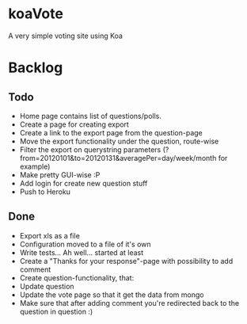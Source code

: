 koaVote
=======

A very simple voting site using Koa

# Backlog

## Todo
* Home page contains list of questions/polls.
* Create a page for creating export
* Create a link to the export page from the question-page
* Move the export functionality under the question, route-wise
* Filter the export on querystring parameters (?from=20120101&to=20120131&averagePer=day/week/month for example)
* Make pretty GUI-wise :P
* Add login for create new question stuff
* Push to Heroku

## Done
* Export xls as a file
* Configuration moved to a file of it's own
* Write tests... Ah well... started at least
* Create a "Thanks for your response"-page with possibility to add comment
* Create question-functionality, that:
* Update question
* Update the vote page so that it get the data from mongo
* Make sure that after adding comment you're redirected back to the question in question :)